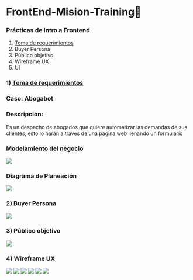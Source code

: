 # FrontEnd-Mision-Training🚀

### Prácticas de Intro a Frontend

1. [Toma de requerimientos](https://github.com/0s4k4/FrontEnd-LaunchX/blob/main/1-INTRO/1.-Requerimientos%20Abogabot.doc)
2. Buyer Persona
3. Público objetivo
4. Wireframe UX
5. UI

### 1) [Toma de requerimientos](https://github.com/0s4k4/FrontEnd-LaunchX/blob/main/1-INTRO/1.-Requerimientos%20Abogabot.doc)

### Caso: Abogabot

### Descripción:

Es un despacho de abogados que quiere automatizar las demandas de sus clientes, esto lo harán a traves de una página web llenando un formulario

### Modelamiento del negocio

![](image/README/1645340728553.png)

### Diagrama de Planeación

![](image/README/1645340797031.png)

### 2) Buyer Persona

![](image/buyer_persona.png)

### 3) Público objetivo

![](image/Target_Audience.jpg)

### 4) Wireframe UX
![](image/wireframe.png)
![](image/wireframe2.png)
![](image/wireframe3.png)
![](image/wireframe4.png)
![](image/wireframe5.png)
![](image/wireframe6.png)